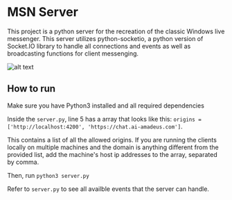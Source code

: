 # MSN Server

This project is a python server for the recreation of the classic Windows live messenger. This server utilizes python-socketio, a python version of Socket.IO library to handle all connections and events as well as broadcasting functions for client messenging.

![alt text](https://cdn.ai-amadeus.com/portfolio/projects/msn.png)

## How to run

Make sure you have Python3 installed and all required dependencies

Inside the ```server.py```, line 5  has a array that looks like this: 
```origins = ['http://localhost:4200', 'https://chat.ai-amadeus.com']```.

This contains a list of all the allowed origins. If you are running the clients locally on multiple machines and the domain is anything different from the provided list, add the machine's host ip addresses to the array, separated by comma.

Then, run
``` python3 server.py ```



Refer to ```server.py``` to see all availble events that the server can handle.



